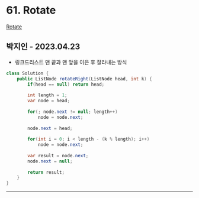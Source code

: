 # 61. Rotate

[Rotate](https://leetcode.com/problems/rotate-list/)

## 박지인 - 2023.04.23

- 링크드리스트 맨 끝과 맨 앞을 이은 후 잘라내는 방식

```java
class Solution {
    public ListNode rotateRight(ListNode head, int k) {
        if(head == null) return head;
        
        int length = 1;
        var node = head;
        
        for(; node.next != null; length++) 
            node = node.next;
        
        node.next = head;
        
        for(int i = 0; i < length - (k % length); i++) 
            node = node.next;
        
        var result = node.next;
        node.next = null;
        
        return result;
    }
}
```

---
